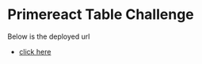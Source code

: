 # Primereact Table Challenge

Below is the deployed url

- [click here](https://primereact-gmo.netlify.app/)
